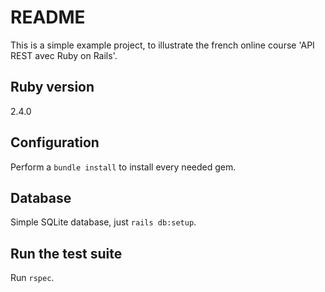 # README

This is a simple example project, to illustrate the french online course 'API REST avec Ruby on Rails'.

## Ruby version

2.4.0

## Configuration

Perform a `bundle install` to install every needed gem.

## Database

Simple SQLite database, just `rails db:setup`.

## Run the test suite

Run `rspec`.
